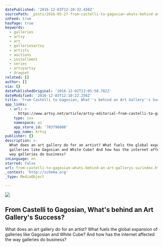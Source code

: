 ```yaml
---
datePublished: '2016-12-03T12:10:32.458Z'
sourcePath: _posts/2016-05-27-from-castelli-to-gagosian-whats-behind-an-art-gallerys-su.md
inFeed: true
hasPage: true
keywords:
  - galleries
  - artsy
  - art
  - galleriesartsy
  - artists
  - auctions
  - installment
  - series
  - artsyartsy
  - dragset
related: []
author: []
via: {}
datePublishedOriginal: '2016-12-02T13:05:50.782Z'
dateModified: '2016-12-03T12:10:22.256Z'
title: 'From Castelli to Gagosian, What''s behind an Art Gallery''s Success?'
app_links:
  - url: >-
      https://www.artsy.net/article/artsy-editorial-from-castelli-to-gagosian-what-s-behind-an-art-gallery-s-success
    type: ios
    namespace: ai
    app_store_id: '703796080'
    app_name: Artsy
publisher: {}
description: >-
  What does an art gallery do for an artist? What fuels the global expansion of
  galleries like Gagosian and White Cube? And how has the internet affected the
  way galleries do business?
inLanguage: en
starred: false
url: from-castelli-to-gagosian-whats-behind-an-art-gallerys-su/index.html
_context: 'http://schema.org'
_type: MediaObject

---
```

<article style=""><img src="https://s3-us-west-2.amazonaws.com/the-grid-img/p/65600a834b33c1d0292dce8c7ed33eb4f42093dd.jpg" /><h1>From Castelli to Gagosian, What's behind an Art Gallery's Success?</h1><p>What does an art gallery do for an artist? What fuels the global expansion of galleries like Gagosian and White Cube? And how has the internet affected the way galleries do business?</p></article>